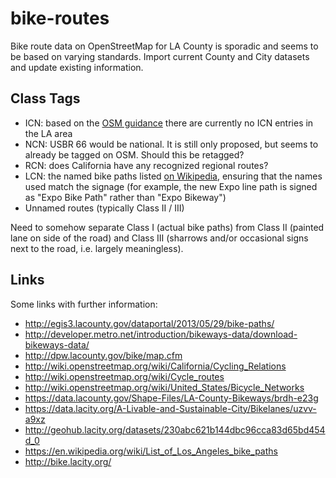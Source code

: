 # bike-routes
Bike route data on OpenStreetMap for LA County is sporadic and seems to be based on varying standards. Import current County and City datasets and update existing information.

## Class Tags
* ICN: based on the [OSM guidance](http://wiki.openstreetmap.org/wiki/Cycle_routes) there are currently no ICN entries in the LA area
* NCN: USBR 66 would be national. It is still only proposed, but seems to already be tagged on OSM. Should this be retagged?
* RCN: does California have any recognized regional routes?
* LCN: the named bike paths listed [on Wikipedia](https://en.wikipedia.org/wiki/List_of_Los_Angeles_bike_paths), ensuring that the names used match the signage (for example, the new Expo line path is signed as "Expo Bike Path" rather than "Expo Bikeway")
* Unnamed routes (typically Class II / III)

Need to somehow separate Class I (actual bike paths) from Class II (painted lane on side of the road) and Class III (sharrows and/or occasional signs next to the road, i.e. largely meaningless).

## Links
Some links with further information:
* http://egis3.lacounty.gov/dataportal/2013/05/29/bike-paths/
* http://developer.metro.net/introduction/bikeways-data/download-bikeways-data/
* http://dpw.lacounty.gov/bike/map.cfm
* http://wiki.openstreetmap.org/wiki/California/Cycling_Relations
* http://wiki.openstreetmap.org/wiki/Cycle_routes
* http://wiki.openstreetmap.org/wiki/United_States/Bicycle_Networks
* https://data.lacounty.gov/Shape-Files/LA-County-Bikeways/brdh-e23g
* https://data.lacity.org/A-Livable-and-Sustainable-City/Bikelanes/uzvv-a9xz
* http://geohub.lacity.org/datasets/230abc621b144dbc96cca83d65bd454d_0
* https://en.wikipedia.org/wiki/List_of_Los_Angeles_bike_paths
* http://bike.lacity.org/
